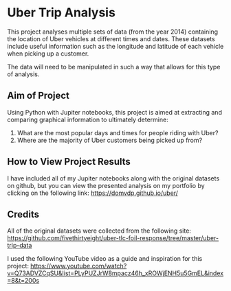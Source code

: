 # Uber Trip Analysis
This project analyses multiple sets of data (from the year 2014) containing the location of Uber vehicles at different times and dates. These datasets include useful information such as the longitude and latitude of each vehicle when picking up a customer.

The data will need to be manipulated in such a way that allows for this type of analysis.

## Aim of Project
Using Python with Jupiter notebooks, this project is aimed at extracting and comparing graphical information to ultimately determine:

1. What are the most popular days and times for people riding with Uber?
2. Where are the majority of Uber customers being picked up from?

## How to View Project Results
I have included all of my Jupiter notebooks along with the original datasets on github, but you can view the presented analysis on my portfolio by clicking on the following link:
https://domvdp.github.io/uber/

## Credits
All of the original datasets were collected from the following site:
https://github.com/fivethirtyeight/uber-tlc-foil-response/tree/master/uber-trip-data

I used the following YouTube video as a guide and inspiration for this project:
https://www.youtube.com/watch?v=Q73ADVZCqSU&list=PLyPUZJrW8mpacz46h_xROWjENH5u5GmEL&index=8&t=200s
